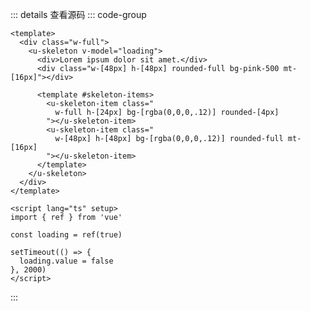 <!-- import -->
<script setup>
import Basic from '../examples/skeleton/01.basic.vue'
</script>
<!-- import -->

<!-- component -->
<Basic></Basic>
::: details 查看源码
::: code-group
```vue [template]
<template>
  <div class="w-full">
    <u-skeleton v-model="loading">
      <div>Lorem ipsum dolor sit amet.</div>
      <div class="w-[48px] h-[48px] rounded-full bg-pink-500 mt-[16px]"></div>

      <template #skeleton-items>
        <u-skeleton-item class="
          w-full h-[24px] bg-[rgba(0,0,0,.12)] rounded-[4px]
        "></u-skeleton-item>
        <u-skeleton-item class="
          w-[48px] h-[48px] bg-[rgba(0,0,0,.12)] rounded-full mt-[16px]
        "></u-skeleton-item>
      </template>
    </u-skeleton>
  </div>
</template>
```

```vue [script]
<script lang="ts" setup>
import { ref } from 'vue'

const loading = ref(true)

setTimeout(() => {
  loading.value = false
}, 2000)
</script>
```

:::
<!-- component -->














